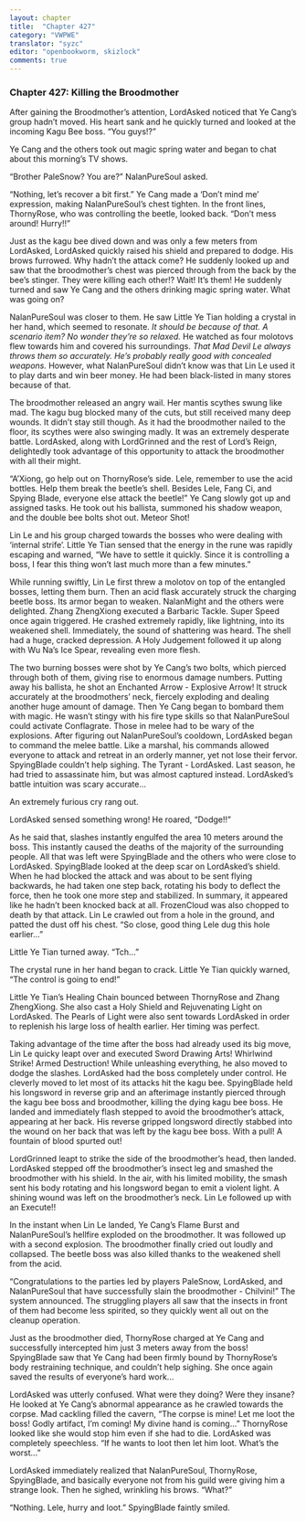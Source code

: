 ```yaml
---
layout: chapter
title:  "Chapter 427"
category: "VWPWE"
translator: "syzc"
editor: "openbookworm, skizlock"
comments: true
---
```


### Chapter 427: Killing the Broodmother

After gaining the Broodmother’s attention, LordAsked noticed that Ye Cang’s group hadn’t moved. His heart sank and he quickly turned and looked at the incoming Kagu Bee boss. “You guys!?”

Ye Cang and the others took out magic spring water and began to chat about this morning’s TV shows.

“Brother PaleSnow? You are?” NalanPureSoul asked.

“Nothing, let’s recover a bit first.” Ye Cang made a ‘Don’t mind me’ expression, making NalanPureSoul’s chest tighten. In the front lines, ThornyRose, who was controlling the beetle, looked back. “Don’t mess around! Hurry!!”

Just as the kagu bee dived down and was only a few meters from LordAsked, LordAsked quickly raised his shield and prepared to dodge. His brows furrowed. Why hadn’t the attack come? He suddenly looked up and saw that the broodmother’s chest was pierced through from the back by the bee’s stinger. They were killing each other!? Wait! It’s them! He suddenly turned and saw Ye Cang and the others drinking magic spring water. What was going on?

NalanPureSoul was closer to them. He saw Little Ye Tian holding a crystal in her hand, which seemed to resonate. *It should be because of that. A scenario item? No wonder they’re so relaxed.* He watched as four molotovs flew towards him and covered his surroundings. *That Mad Devil Le always throws them so accurately. He’s probably really good with concealed weapons.* However, what NalanPureSoul didn’t know was that Lin Le used it to play darts and win beer money. He had been black-listed in many stores because of that.

The broodmother released an angry wail. Her mantis scythes swung like mad. The kagu bug blocked many of the cuts, but still received many deep wounds. It didn’t stay still though. As it had the broodmother nailed to the floor, its scythes were also swinging madly. It was an extremely desperate battle. LordAsked, along with LordGrinned and the rest of Lord’s Reign, delightedly took advantage of this opportunity to attack the broodmother with all their might.

“A’Xiong, go help out on ThornyRose’s side. Lele, remember to use the acid bottles. Help them break the beetle’s shell. Besides Lele, Fang Ci, and Spying Blade, everyone else attack the beetle!” Ye Cang slowly got up and assigned tasks. He took out his ballista, summoned his shadow weapon, and the double bee bolts shot out. Meteor Shot!

Lin Le and his group charged towards the bosses who were dealing with ‘internal strife’. Little Ye Tian sensed that the energy in the rune was rapidly escaping and warned, “We have to settle it quickly. Since it is controlling a boss, I fear this thing won’t last much more than a few minutes.”

While running swiftly, Lin Le first threw a molotov on top of the entangled bosses, letting them burn. Then an acid flask accurately struck the charging beetle boss. Its armor began to weaken. NalanMight and the others were delighted. Zhang ZhengXiong executed a Barbaric Tackle. Super Speed once again triggered. He crashed extremely rapidly, like lightning, into its weakened shell. Immediately, the sound of shattering was heard. The shell had a huge, cracked depression. A Holy Judgement followed it up along with Wu Na’s Ice Spear, revealing even more flesh.

The two burning bosses were shot by Ye Cang’s two bolts, which pierced through both of them, giving rise to enormous damage numbers. Putting away his ballista, he shot an Enchanted Arrow - Explosive Arrow! It struck accurately at the broodmothers’ neck, fiercely exploding and dealing another huge amount of damage. Then Ye Cang began to bombard them with magic. He wasn’t stingy with his fire type skills so that NalanPureSoul could activate Conflagrate. Those in melee had to be wary of the explosions. After figuring out NalanPureSoul’s cooldown, LordAsked began to command the melee battle. Like a marshal, his commands allowed everyone to attack and retreat in an orderly manner, yet not lose their fervor. SpyingBlade couldn’t help sighing. The Tyrant - LordAsked. Last season, he had tried to assassinate him, but was almost captured instead. LordAsked’s battle intuition was scary accurate...

An extremely furious cry rang out.

LordAsked sensed something wrong! He roared, “Dodge!!”

As he said that, slashes instantly engulfed the area 10 meters around the boss. This instantly caused the deaths of the majority of the surrounding people. All that was left were SpyingBlade and the others who were close to LordAsked. SpyingBlade looked at the deep scar on LordAsked’s shield. When he had blocked the attack and was about to be sent flying backwards, he had taken one step back, rotating his body to deflect the force, then he took one more step and stabilized. In summary, it appeared like he hadn’t been knocked back at all. FrozenCloud was also chopped to death by that attack. Lin Le crawled out from a hole in the ground, and patted the dust off his chest. “So close, good thing Lele dug this hole earlier...”

Little Ye Tian turned away. “Tch...”

The crystal rune in her hand began to crack. Little Ye Tian quickly warned, “The control is going to end!”

Little Ye Tian’s Healing Chain bounced between ThornyRose and Zhang ZhengXiong. She also cast a Holy Shield and Rejuvenating Light on LordAsked. The Pearls of Light were also sent towards LordAsked in order to replenish his large loss of health earlier. Her timing was perfect.

Taking advantage of the time after the boss had already used its big move, Lin Le quicky leapt over and executed Sword Drawing Arts! Whirlwind Strike! Armed Destruction! While unleashing everything, he also moved to dodge the slashes. LordAsked had the boss completely under control. He cleverly moved to let most of its attacks hit the kagu bee. SpyingBlade held his longsword in reverse grip and an afterimage instantly pierced through the kagu bee boss and broodmother, killing the dying kagu bee boss. He landed and immediately flash stepped to avoid the broodmother’s attack, appearing at her back. His reverse gripped longsword directly stabbed into the wound on her back that was left by the kagu bee boss. With a pull! A fountain of blood spurted out!

LordGrinned leapt to strike the side of the broodmother’s head, then landed. LordAsked stepped off the broodmother’s insect leg and smashed the broodmother with his shield. In the air, with his limited mobility, the smash sent his body rotating and his longsword began to emit a violent light. A shining wound was left on the broodmother’s neck. Lin Le followed up with an Execute!!

In the instant when Lin Le landed, Ye Cang’s Flame Burst and NalanPureSoul’s hellfire exploded on the broodmother. It was followed up with a second explosion. The broodmother finally cried out loudly and collapsed. The beetle boss was also killed thanks to the weakened shell from the acid.

“Congratulations to the parties led by players PaleSnow, LordAsked, and NalanPureSoul that have successfully slain the broodmother -  Chilvini!” The system announced. The struggling players all saw that the insects in front of them had become less spirited, so they quickly went all out on the cleanup operation.

Just as the broodmother died, ThornyRose charged at Ye Cang and successfully intercepted him just 3 meters away from the boss! SpyingBlade saw that Ye Cang had been firmly bound by ThornyRose’s body restraining technique, and couldn’t help sighing. She once again saved the results of everyone’s hard work...

LordAsked was utterly confused. What were they doing? Were they insane? He looked at Ye Cang’s abnormal appearance as he crawled towards the corpse. Mad cackling filled the cavern, “The corpse is mine! Let me loot the boss! Godly artifact, I’m coming! My divine hand is coming...” ThornyRose looked like she would stop him even if she had to die. LordAsked was completely speechless. “If he wants to loot then let him loot. What’s the worst...”

LordAsked immediately realized that NalanPureSoul, ThornyRose, SpyingBlade, and basically everyone not from his guild were giving him a strange look. Then he sighed, wrinkling his brows. “What?”

“Nothing. Lele, hurry and loot.” SpyingBlade faintly smiled.
